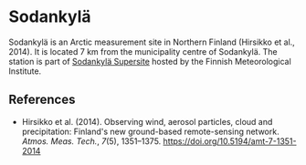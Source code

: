 # Sodankylä

Sodankylä is an Arctic measurement site in Northern Finland (Hirsikko et al.,
2014). It is located 7&nbsp;km from the municipality centre of Sodankylä. The
station is part of [Sodankylä Supersite](https://en.ilmatieteenlaitos.fi/sodankyla-supersite)
hosted by the Finnish Meteorological Institute.

## References

- Hirsikko et al. (2014). Observing wind, aerosol particles, cloud and
  precipitation: Finland's new ground-based remote-sensing network. _Atmos. Meas.
  Tech._, _7_(5), 1351–1375. <https://doi.org/10.5194/amt-7-1351-2014>
